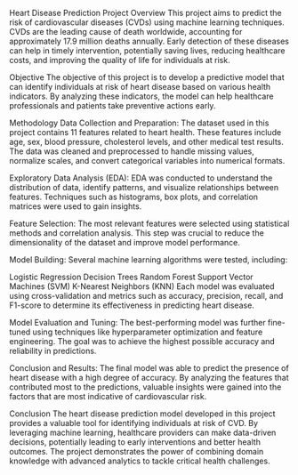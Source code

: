 Heart Disease Prediction
Project Overview
This project aims to predict the risk of cardiovascular diseases (CVDs) using machine learning techniques. CVDs are the leading cause of death worldwide, accounting for approximately 17.9 million deaths annually. Early detection of these diseases can help in timely intervention, potentially saving lives, reducing healthcare costs, and improving the quality of life for individuals at risk.

Objective
The objective of this project is to develop a predictive model that can identify individuals at risk of heart disease based on various health indicators. By analyzing these indicators, the model can help healthcare professionals and patients take preventive actions early.

Methodology
Data Collection and Preparation: The dataset used in this project contains 11 features related to heart health. These features include age, sex, blood pressure, cholesterol levels, and other medical test results. The data was cleaned and preprocessed to handle missing values, normalize scales, and convert categorical variables into numerical formats.

Exploratory Data Analysis (EDA): EDA was conducted to understand the distribution of data, identify patterns, and visualize relationships between features. Techniques such as histograms, box plots, and correlation matrices were used to gain insights.

Feature Selection: The most relevant features were selected using statistical methods and correlation analysis. This step was crucial to reduce the dimensionality of the dataset and improve model performance.

Model Building: Several machine learning algorithms were tested, including:

Logistic Regression
Decision Trees
Random Forest
Support Vector Machines (SVM)
K-Nearest Neighbors (KNN)
Each model was evaluated using cross-validation and metrics such as accuracy, precision, recall, and F1-score to determine its effectiveness in predicting heart disease.

Model Evaluation and Tuning: The best-performing model was further fine-tuned using techniques like hyperparameter optimization and feature engineering. The goal was to achieve the highest possible accuracy and reliability in predictions.

Conclusion and Results: The final model was able to predict the presence of heart disease with a high degree of accuracy. By analyzing the features that contributed most to the predictions, valuable insights were gained into the factors that are most indicative of cardiovascular risk.

Conclusion
The heart disease prediction model developed in this project provides a valuable tool for identifying individuals at risk of CVD. By leveraging machine learning, healthcare providers can make data-driven decisions, potentially leading to early interventions and better health outcomes. The project demonstrates the power of combining domain knowledge with advanced analytics to tackle critical health challenges.
